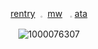 <div align="center">

  <a href="https://rentry.co/lesbianism">rentry</a> ‎ 𓈒 ‎ 
  <a href="https://rentry.co/2ndyear">mw</a> ‎  ‎ 𓈒
  <a href="https://signalis.atabook.org">ata</a>


  ![1000076307](https://github.com/user-attachments/assets/0741efef-9377-4ed7-b994-5f842cc8a2d7)


</div>
